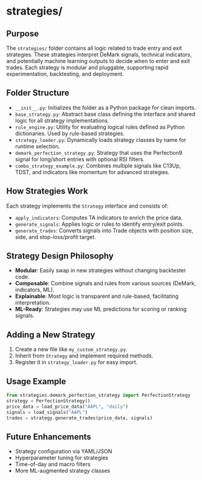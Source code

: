 
# strategies/

## Purpose
The `strategies/` folder contains all logic related to trade entry and exit strategies. These strategies interpret DeMark signals, technical indicators, and potentially machine learning outputs to decide when to enter and exit trades. Each strategy is modular and pluggable, supporting rapid experimentation, backtesting, and deployment.

## Folder Structure
- `__init__.py`: Initializes the folder as a Python package for clean imports.
- `base_strategy.py`: Abstract base class defining the interface and shared logic for all strategy implementations.
- `rule_engine.py`: Utility for evaluating logical rules defined as Python dictionaries. Used by rule-based strategies.
- `strategy_loader.py`: Dynamically loads strategy classes by name for runtime selection.
- `demark_perfection_strategy.py`: Strategy that uses the Perfection9 signal for long/short entries with optional RSI filters.
- `combo_strategy_example.py`: Combines multiple signals like C13Up, TDST, and indicators like momentum for advanced strategies.

## How Strategies Work
Each strategy implements the `Strategy` interface and consists of:
- `apply_indicators`: Computes TA indicators to enrich the price data.
- `generate_signals`: Applies logic or rules to identify entry/exit points.
- `generate_trades`: Converts signals into Trade objects with position size, side, and stop-loss/profit target.

## Strategy Design Philosophy
- **Modular**: Easily swap in new strategies without changing backtester code.
- **Composable**: Combine signals and rules from various sources (DeMark, indicators, ML).
- **Explainable**: Most logic is transparent and rule-based, facilitating interpretation.
- **ML-Ready**: Strategies may use ML predictions for scoring or ranking signals.

## Adding a New Strategy
1. Create a new file like `my_custom_strategy.py`.
2. Inherit from `Strategy` and implement required methods.
3. Register it in `strategy_loader.py` for easy import.

## Usage Example
```python
from strategies.demark_perfection_strategy import PerfectionStrategy
strategy = PerfectionStrategy()
price_data = load_price_data("AAPL", "daily")
signals = load_signals("AAPL")
trades = strategy.generate_trades(price_data, signals)
```

## Future Enhancements
- Strategy configuration via YAML/JSON
- Hyperparameter tuning for strategies
- Time-of-day and macro filters
- More ML-augmented strategy classes
